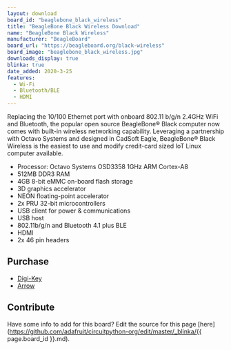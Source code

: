 ```yaml
---
layout: download
board_id: "beaglebone_black_wireless"
title: "BeagleBone Black Wireless Download"
name: "BeagleBone Black Wireless"
manufacturer: "BeagleBoard"
board_url: "https://beagleboard.org/black-wireless"
board_image: "beaglebone_black_wireless.jpg"
downloads_display: true
blinka: true
date_added: 2020-3-25
features:
  - Wi-Fi
  - Bluetooth/BLE
  - HDMI
---
```


Replacing the 10/100 Ethernet port with onboard 802.11 b/g/n 2.4GHz WiFi and Bluetooth, the popular open source BeagleBone® Black computer now comes with built-in wireless networking capability. Leveraging a partnership with Octavo Systems and designed in CadSoft Eagle, BeagleBone® Black Wireless is the easiest to use and modify credit-card sized IoT Linux computer available.

- Processor: Octavo Systems OSD3358 1GHz ARM Cortex-A8
- 512MB DDR3 RAM
- 4GB 8-bit eMMC on-board flash storage
- 3D graphics accelerator
- NEON floating-point accelerator
- 2x PRU 32-bit microcontrollers
- USB client for power & communications
- USB host
- 802.11b/g/n and Bluetooth 4.1 plus BLE
- HDMI
- 2x 46 pin headers

## Purchase
* [Digi-Key](https://www.digikey.com/products/en?lang=en&site=us&KeyWords=BBBWL-SC-562-ND)
* [Arrow](https://www.arrow.com/en/products/bbwireless/beagleboardorg)

## Contribute

Have some info to add for this board? Edit the source for this page [here](https://github.com/adafruit/circuitpython-org/edit/master/_blinka/{{ page.board_id }}.md).
